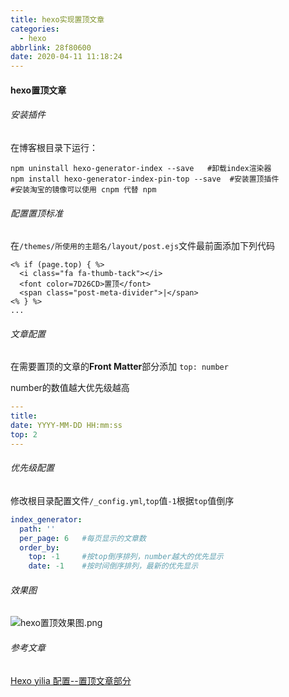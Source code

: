 ```yaml
---
title: hexo实现置顶文章
categories:
  - hexo
abbrlink: 28f80600
date: 2020-04-11 11:18:24
---
```


#### hexo置顶文章

###### 安装插件

在博客根目录下运行：

```shell
npm uninstall hexo-generator-index --save	#卸载index渲染器
npm install hexo-generator-index-pin-top --save  #安装置顶插件
#安装淘宝的镜像可以使用 cnpm 代替 npm
```

###### 配置置顶标准

在`/themes/所使用的主题名/layout/post.ejs`文件最前面添加下列代码

```ejs
<% if (page.top) { %>
  <i class="fa fa-thumb-tack"></i>
  <font color=7D26CD>置顶</font>
  <span class="post-meta-divider">|</span>
<% } %>
...
```

###### 文章配置

在需要置顶的文章的**Front Matter**部分添加 `top: number`

number的数值越大优先级越高

```yml
---
title: 
date: YYYY-MM-DD HH:mm:ss
top: 2
---
```

###### 优先级配置

修改根目录配置文件`/_config.yml`,`top`值`-1`根据`top`值倒序

```yml
index_generator:
  path: ''
  per_page: 6	#每页显示的文章数
  order_by:
    top: -1		#按top倒序排列，number越大的优先显示
    date: -1	#按时间倒序排列，最新的优先显示
```

<!--more-->

###### 效果图

<img src="https://i.loli.net/2020/04/11/NjDQvAB6SOgKt4b.png" alt="hexo置顶效果图.png"  />

###### 参考文章

[Hexo yilia 配置--置顶文章部分](https://yangyang188.coding.me/archives/4392eea4/)